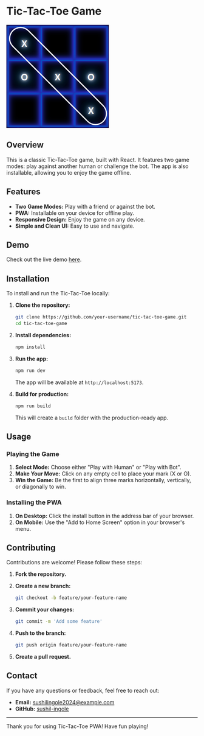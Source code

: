 # Tic-Tac-Toe Game

![Tic-Tac-Toe](./public/tic-tac-toe-icon.png)

## Overview

This is a classic Tic-Tac-Toe game, built with React. It features two game modes: play against another human or challenge the bot. The app is also installable, allowing you to enjoy the game offline.

## Features

- **Two Game Modes:** Play with a friend or against the bot.
- **PWA:** Installable on your device for offline play.
- **Responsive Design:** Enjoy the game on any device.
- **Simple and Clean UI:** Easy to use and navigate.

## Demo

Check out the live demo [here](https://tic-tac-toe-game-wj3j.onrender.com/).

## Installation

To install and run the Tic-Tac-Toe locally:

1. **Clone the repository:**

    ```bash
    git clone https://github.com/your-username/tic-tac-toe-game.git
    cd tic-tac-toe-game
    ```

2. **Install dependencies:**

    ```bash
    npm install
    ```

3. **Run the app:**

    ```bash
    npm run dev
    ```

    The app will be available at `http://localhost:5173`.

4. **Build for production:**

    ```bash
    npm run build
    ```

    This will create a `build` folder with the production-ready app.

## Usage

### Playing the Game

1. **Select Mode:** Choose either "Play with Human" or "Play with Bot".
2. **Make Your Move:** Click on any empty cell to place your mark (X or O).
3. **Win the Game:** Be the first to align three marks horizontally, vertically, or diagonally to win.

### Installing the PWA

1. **On Desktop:** Click the install button in the address bar of your browser.
2. **On Mobile:** Use the "Add to Home Screen" option in your browser's menu.

## Contributing

Contributions are welcome! Please follow these steps:

1. **Fork the repository.**
2. **Create a new branch:**

    ```bash
    git checkout -b feature/your-feature-name
    ```

3. **Commit your changes:**

    ```bash
    git commit -m 'Add some feature'
    ```

4. **Push to the branch:**

    ```bash
    git push origin feature/your-feature-name
    ```

5. **Create a pull request.**

## Contact

If you have any questions or feedback, feel free to reach out:

- **Email:** sushilingole2024@example.com
- **GitHub:** [sushil-ingole](https://github.com/sushil-ingole)

---

Thank you for using Tic-Tac-Toe PWA! Have fun playing!
